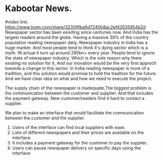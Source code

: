 # Kabootar News.     
#video link: https://www.loom.com/share/32309fba6d7240b8ac2ef42635954b2d
Newspaper sector has been exisiting since centuries now. And India has the largest readers around the globe. Having a massive 39% of the country population 
reading newspaper daily.
Newspaper industry in India has a huge market. And most people tend to think it's dying sector which is a myth. IN actual it turn up around 290bn+ every year.
People tend to ignore the state of newspaper industry. Which is the sole reason why there existing no solution for it, And our inovation would be the very first approch towards a change in this sector.
In India reading newspaper is more of a tradition, and this solution would promise to hold the tradition for the future. And we have clear idea on what and how we need to execute the project.

The supply chain of the newspaper is inadequate,The biggest problem is the communication between the customer and supplier.
And that includes the payment gateway.
New customer/readers find it hard to contact a supplier.

We plan to make an interface that would facilitate the communication between the customer and the supplier.
1. Users of the interface can find local suppliers with ease.
2. Lists of different newspapers and their prices are available on the interface.
3. It includes a payment gateway for the customer to pay the supplier.
4. Users can pause newspaper delivery on specific days using the interface
